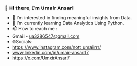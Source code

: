 👋 𝗛𝗶 𝘁𝗵𝗲𝗿𝗲, 𝗜’𝗺 𝗨𝗺𝗮𝗶𝗿 𝗔𝗻𝘀𝗮𝗿𝗶
- 👀 I’m interested in finding meaningful insights from Data.
- 🌱 I’m currently learning Data Analytics Using Python.
- 📫 How to reach me :
- Gmail - ua3286547@gmail.com
- 🌐Socials:
- https://www.instagram.com/nott_umaiirrr/
- www.linkedin.com/in/umair-ansari17
- https://x.com/UmxirAnsari/

<!---
UmairAnsari17/UmairAnsari17 is a ✨ special ✨ repository because its `README.md` (this file) appears on your GitHub profile.
You can click the Preview link to take a look at your changes.
--->
